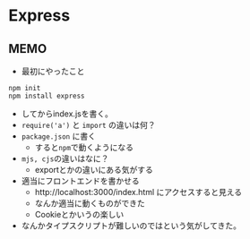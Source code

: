 # Express

## MEMO

- 最初にやったこと
```
npm init
npm install express
```
- してからindex.jsを書く。
- `require('a')` と `import` の違いは何？
- `package.json` に書く
    - すると`npm`で動くようになる
- `mjs, cjs`の違いはなに？
    - exportとかの違いにある気がする
- 適当にフロントエンドを書かせる
    - http://localhost:3000/index.html にアクセスすると見える
    - なんか適当に動くものができた
    - Cookieとかいうの楽しい
- なんかタイプスクリプトが難しいのではという気がしてきた。

